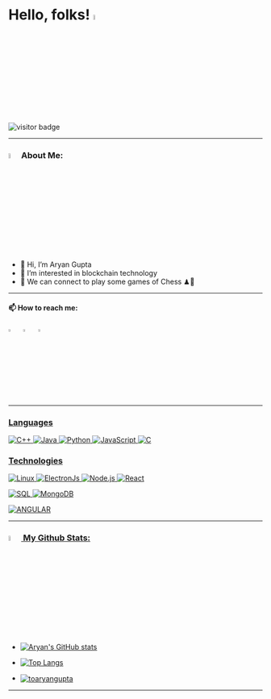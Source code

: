 # Hello, folks! <img src="https://user-images.githubusercontent.com/99306046/156202483-11ca7c36-1c2a-4f3e-98bb-6096ae047dd5.gif" width="5%">
<!--
[![Visits Badge](https://badges.pufler.dev/visits/toaryangupta/toaryangupta)](https://badges.pufler.dev/visits/toaryangupta/toaryangupta) -->
![visitor badge](https://visitor-badge.glitch.me/badge?page_id=toaryangupta&left_color=red&right_color=green&left_text=Hello%20Visitors)

<hr> 

### <img src="https://github.com/TheDudeThatCode/TheDudeThatCode/blob/master/Assets/Developer.gif" width="5%">About Me:

- 👋 Hi, I’m Aryan Gupta
- 👀 I’m interested in blockchain technology
-  👯 We can connect to play some games of Chess ♟🙂
<!-- - 💞️ I’m looking to collaborate on any project -->

<hr> 

 #### 📫 How to reach me:
  
[<img src="https://img.icons8.com/color/48/000000/twitter.png" width="3.5%"/>](https://twitter.com/its_AryanGupta)  &nbsp; [<img src="https://img.icons8.com/color/48/000000/linkedin.png" width="3.5%"/>](https://www.linkedin.com/in/toaryangupta/)  &nbsp;  <a href="mailto:toaryangupta@gmail.com"> <img src="https://img.icons8.com/fluent/48/000000/gmail.png" width="3.5%"/>

 <hr> 

### Languages
  
![C++](https://img.shields.io/badge/-C++-000?&logo=c%2b%2b&logoColor=00599C)
![Java](https://img.shields.io/badge/-Java-000?&logo=Java&logoColor=007396)
![Python](https://img.shields.io/badge/-Python-000?&logo=Python)
![JavaScript](https://img.shields.io/badge/-JavaScript-000?&logo=JavaScript)
![C](https://img.shields.io/badge/-C-000?&logo=C)

  

### Technologies

<!-- ![Docker](https://img.shields.io/badge/-Docker-000?&logo=Docker)
![Kubernetes](https://img.shields.io/badge/-Kubernetes-000?&logo=Kubernetes) -->
![Linux](https://img.shields.io/badge/-Linux-000?&logo=Linux)
![ElectronJs](https://img.shields.io/badge/-Electron-000?style=flat-square&logo=Electron)
![Node.js](https://img.shields.io/badge/-Node.js-000?style=flat-square&logo=node.js)
![React](https://img.shields.io/badge/-React-000?style=flat-square&logo=React)
<!---
![HTML5](https://img.shields.io/badge/-HTML5-E34F26?style=flat-square&logo=html5&logoColor=white)
![CSS3](https://img.shields.io/badge/-CSS3-1572B6?style=flat-square&logo=css3)
![Bootstrap](https://img.shields.io/badge/-Bootstrap-563D7C?style=flat-square&logo=bootstrap)
--->

![SQL](https://img.shields.io/badge/-SQL-000?&logo=MySQL)
![MongoDB](https://img.shields.io/badge/-MongoDB-black?style=flat-square&logo=mongodb)


![ANGULAR](https://img.shields.io/badge/-Angular-000?style=flat-square&logo=Angular)


<!---
toaryangupta/toaryangupta is a ✨ special ✨ repository because its `README.md` (this file) appears on your GitHub profile.
You can click the Preview link to take a look at your changes.
--->

<hr> 

### <img src='https://media1.giphy.com/media/du3J3cXyzhj75IOgvA/giphy.gif?cid=ecf05e47x2g034i9pzwtzzsd3xgg2w9nr94t4tflbbgo3008&rid=giphy.gif' width='5%'> My Github Stats:



- ![Aryan's GitHub stats](https://github-readme-stats.vercel.app/api?username=toaryangupta&count_private=true&show_icons=true&theme=radical)

- ![Top Langs](https://github-readme-stats.vercel.app/api/top-langs/?username=toaryangupta&layout=compact&count_private=true&theme=radical&langs_count=8)
 
- <p><img align="center" src="https://github-readme-streak-stats.herokuapp.com/?user=toaryangupta&theme=radical&count_private=true" alt="toaryangupta" /></p>


<hr> 
 





<!-- <a href="https://github.com/toaryangupta/">
  <img align="center" src="https://github-readme-stats.vercel.app/api?username=toaryangupta&show_icons=true&theme=radical" />
</a>

<a href="https://github.com/anuraghazra/convoychat">
  <img align="center" src="https://github-readme-stats.vercel.app/api/top-langs/?username=toaryangupta&layout=compact&theme=radical" />
</a>
 -->
